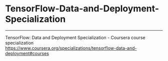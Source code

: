 # TensorFlow-Data-and-Deployment-Specialization
*************************************************************







TensorFlow: Data and Deployment Specialization - Coursera course specialization   
https://www.coursera.org/specializations/tensorflow-data-and-deployment#courses


